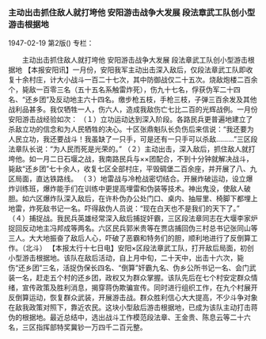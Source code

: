 ### 主动出击抓住敌人就打垮他  安阳游击战争大发展  段法章武工队创小型游击根据地

1947-02-19
第2版()
专栏：

　　主动出击抓住敌人就打垮他
    安阳游击战争大发展
    段法章武工队创小型游击根据地
    【本报安阳讯】一月份，安阳我军主动出击深入敌后，仅段法章武工队即收复十余村庄，计大小战斗一百二十七次，其中防御战仅二十五次。烧敌炮楼二百余个，毙敌一百零三名（五十五名系触雷炸死），伤九十七名，俘获伪军二十四名、“还乡团”及反动地主六十四名。缴步枪五枝，手枪三枝，子弹三百余发及其他战利品甚多。我仅牺牲一人，伤六人，造成我敌伤亡七比二百的光辉战例。一月份安阳游击战经验如次：
    （１）立功运动达到深入阶段。各路民兵更普遍地建立了杀敌立功的信念和为人民牺牲的决心。十区张鼎魁队长负伤后来信说：“我还要为人民立功，我还要战斗！我虽缺了一只手，可是还有一只手可以杀敌………”三区段法章队长说：“为人民而死是光荣的。”
    （２）主动出击，深入敌后，抓住敌人就打垮他。如一月二日石堰之战，我南路民兵与××团配合，不到十分钟就解决战斗，毙敌“还乡团”七十余人，收复七区全部村庄，平毁碉堡二百余座，并开展了八、九区局面，直达铁路线。
    （３）地雷战与冷枪战密切结合。开展炸破运动，设立爆炸训练班，爆炸能手们在训练中更提高埋雷和伪装等技术。神出鬼没，使敌人破胆。如六区爆炸队深入敌后，在许朴伪办公处门口、桌内、抽屉里、椅脚下都埋上地雷，炸死敌书记一名。吓得敌伪人员说：“现在白天也不是我们的天下了。”
    （４）捕捉战。我民兵英雄经常深入敌后捕捉奸霸，三区段法章同志在大堰李家炉捉回反动地主冯邦成等两名。六区民兵郭米贵等在贾店捕回伪三村总书记张同山等三人。大大地振奋了敌后人心，吓破了恶霸和特务们的胆，顺利地进行了反倒算工作。（北斗）
    【本报太行十七日电】安阳×区段法章武工队，打开敌后局面，初创小型游击根据地。该队在敌后活动，自上月中旬，二十天中，出击十六次，毙伤“还乡团”三名，活捉伪保长四名、“倒算”奸霸九名、伪乡公所书记一名、会门武装一名，赶走五个村的还乡团，政权又为群众掌握。该队先后在七个村安定群众情绪，宣传政策及胜利消息，揭穿蒋伪欺骗宣传。同时进行组织工作，在九个村展开反倒算运动，恢复群众武装，开展游击战。群众胜利信心大大提高，不少斗争对象在敌我政策对照下，靠近农民。这块小型敌后游击根据地，已成为该队主动打击蒋伪的根据地。最近总结中，选出战斗工作模范段法章、王金贵、陈息云等二十六名，三区指挥部特奖冀钞一万四千二百元整。
